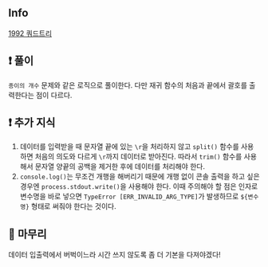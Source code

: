 ## Info
<a href="https://www.acmicpc.net/problem/1992" rel="nofollow">1992 쿼드트리</a>

## ❗ 풀이
`종이의 개수` 문제와 같은 로직으로 풀이한다. 다만 재귀 함수의 처음과 끝에서 괄호를 출력한다는 점이 다르다.

## ❗ 추가 지식
1. 데이터를 입력받을 때 문자열 끝에 있는 `\r`을 처리하지 않고 `split()` 함수를 사용하면 처음의 의도와 다르게 `\r`까지 데이터로 받아진다. 
   따라서 `trim()` 함수를 사용해서 문자열 양끝의 공백을 제거한 후에 데이터를 처리해야 한다.
2. `console.log()`는 무조건 개행을 해버리기 때문에 개행 없이 콘솔 출력을 하고 싶은 경우엔 `process.stdout.write()`을 사용해야 한다.
   이때 주의해야 할 점은 인자로 변수명을 바로 넣으면 `TypeError [ERR_INVALID_ARG_TYPE]`가 발생하므로
   `${변수명}` 형태로 써줘야 한다는 것이다.

## 🙂 마무리
데이터 입출력에서 버벅이느라 시간 쓰지 않도록 좀 더 기본을 다져야겠다!
